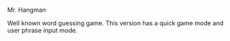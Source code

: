 Mr. Hangman

Well known word guessing game. This version has a quick game mode and user phrase input mode.

